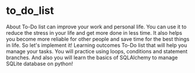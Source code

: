 # to_do_list
About To-Do list can improve your work and personal life. You can use it to reduce the stress in your life and get more done in less time. It also helps you become more reliable for other people and save time for the best things in life. So let's implement it! Learning outcomes To-Do list that will help you manage your tasks. You will practice using loops, conditions and statement branches. And also you will learn the basics of SQLAlchemy to manage SQLite database on python!
